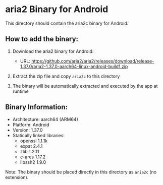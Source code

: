 # aria2 Binary for Android

This directory should contain the aria2c binary for Android.

## How to add the binary:

1. Download the aria2 binary for Android:
   - URL: https://github.com/aria2/aria2/releases/download/release-1.37.0/aria2-1.37.0-aarch64-linux-android-build1.zip
   
2. Extract the zip file and copy `aria2c` to this directory

3. The binary will be automatically extracted and executed by the app at runtime

## Binary Information:
- Architecture: aarch64 (ARM64)
- Platform: Android
- Version: 1.37.0
- Statically linked libraries:
  - openssl 1.1.1k
  - expat 2.4.1
  - zlib 1.2.11
  - c-ares 1.17.2
  - libssh2 1.9.0

Note: The binary should be placed directly in this directory as `aria2c` (no extension).
